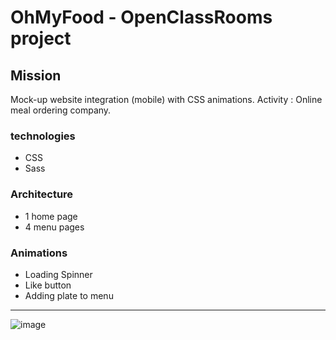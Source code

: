 # OhMyFood - OpenClassRooms project #

## Mission ##

Mock-up website integration (mobile) with CSS animations.
Activity : Online meal ordering company.

### technologies ###

* CSS
* Sass

### Architecture ###

* 1 home page
* 4 menu pages

### Animations ###

* Loading Spinner
* Like button
* Adding plate to menu

____________________________________________

![image](https://user-images.githubusercontent.com/77418945/134634455-9b11c3ff-0c25-45d0-8032-672731650540.png)

